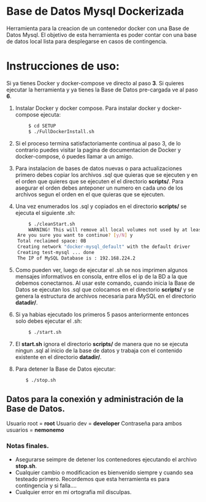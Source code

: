 
# Base de Datos Mysql Dockerizada

Herramienta para la creacion de un contenedor docker con una Base de Datos Mysql. El objetivo de esta herramienta es poder contar con una base de datos local lista para desplegarse en casos de contingencia.

# Instrucciones de uso:
Si ya tienes Docker y docker-compose ve directo al paso **3**.
Si quieres ejecutar la herramienta y ya tienes la Base de Datos pre-cargada ve al paso **6**.

 1. Instalar Docker y docker compose. Para instalar docker y docker-compose ejecuta:
```sh
        $ cd SETUP
        $ ./FullDockerInstall.sh
```
 2. Si el proceso termina satisfactoriamente continua al paso 3, de lo contrario puedes visitar la pagina de documentacion de Docker y docker-compose, ó puedes llamar a un amigo.

 3. Para instalacion de bases de datos nuevas o para actualizaciones primero debes copiar los archivos .sql que quieras que se ejecuten y en el orden que quieres que se ejecuten el el directorio **scripts/**. Para asegurar el orden debes anteponer un numero en cada uno de los archivos segun el orden en el que quieras que se ejecuten.
 4. Una vez enumerados los .sql y copiados en el directorio **scripts/** se ejecuta el siguiente .sh:
```sh
        $ ./cleanStart.sh
        WARNING! This will remove all local volumes not used by at least one container.
	Are you sure you want to continue? [y/N] y
	Total reclaimed space: 0B
	Creating network "docker-mysql_default" with the default driver
	Creating test-mysql ... done
	The IP of MySQL Database is : 192.168.224.2

```
 5. Como pueden ver, luego de ejecutar el .sh se nos imprimen algunos mensajes informativos en consola, entre ellos el ip de la BD a la que debemos conectarnos. Al usar este comando, cuando inicia la Base de Datos se ejecutan los .sql que colocamos en el directorio **scripts/** y se genera la estructura de archivos necesaria para MySQL en el directorio **datadir/**.

 6.  Si ya habias ejecutado los primeros 5 pasos anteriormente entonces solo debes ejecutar el .sh:
```sh
        $ ./start.sh
```
 7.  El **start.sh** ignora el directorio **scripts/** de manera que no se ejecuta ningun .sql al inicio de la base de datos y trabaja con el contenido existente en el directorio **datadir/**.
 
 8. Para detener la Base de Datos ejecutar:
 ```sh
        $ ./stop.sh
```


## Datos para la conexión y administración de la Base de Datos.
Usuario root = **root**
Usuario dev = **developer**
Contraseña para ambos usuarios = **nemonemo**

### Notas finales.
- Asegurarse seimpre de detener los contenedores ejecutando el archivo **stop.sh**.
- Cualquier cambio o modificacion es bienvenido siempre y cuando sea testeado primero. Recordemos que esta herramienta es para contingencia y si falla....
- Cualquier error en mi ortografia mil disculpas.